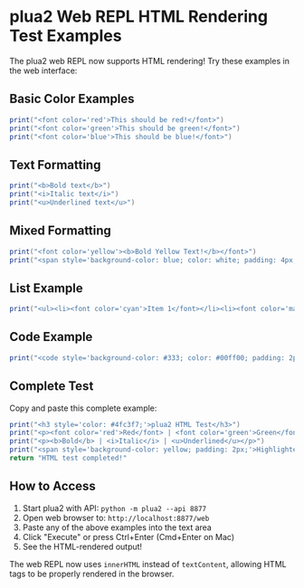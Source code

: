 # plua2 Web REPL HTML Rendering Test Examples

The plua2 web REPL now supports HTML rendering! Try these examples in the web interface:

## Basic Color Examples
```lua
print("<font color='red'>This should be red!</font>")
print("<font color='green'>This should be green!</font>")
print("<font color='blue'>This should be blue!</font>")
```

## Text Formatting
```lua
print("<b>Bold text</b>")
print("<i>Italic text</i>")
print("<u>Underlined text</u>")
```

## Mixed Formatting
```lua
print("<font color='yellow'><b>Bold Yellow Text!</b></font>")
print("<span style='background-color: blue; color: white; padding: 4px;'>Highlighted text</span>")
```

## List Example
```lua
print("<ul><li><font color='cyan'>Item 1</font></li><li><font color='magenta'>Item 2</font></li></ul>")
```

## Code Example
```lua
print("<code style='background-color: #333; color: #00ff00; padding: 2px;'>function test() return 'Hello' end</code>")
```

## Complete Test
Copy and paste this complete example:

```lua
print("<h3 style='color: #4fc3f7;'>plua2 HTML Test</h3>")
print("<p><font color='red'>Red</font> | <font color='green'>Green</font> | <font color='blue'>Blue</font></p>")
print("<p><b>Bold</b> | <i>Italic</i> | <u>Underlined</u></p>")
print("<span style='background-color: yellow; padding: 2px;'>Highlighted</span>")
return "HTML test completed!"
```

## How to Access

1. Start plua2 with API: `python -m plua2 --api 8877`
2. Open web browser to: `http://localhost:8877/web`
3. Paste any of the above examples into the text area
4. Click "Execute" or press Ctrl+Enter (Cmd+Enter on Mac)
5. See the HTML-rendered output!

The web REPL now uses `innerHTML` instead of `textContent`, allowing HTML tags to be properly rendered in the browser.
